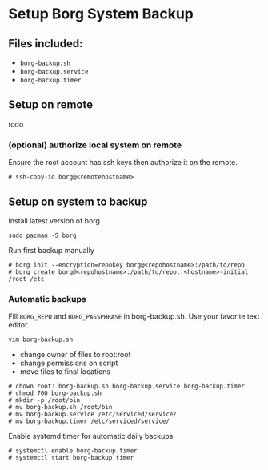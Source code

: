 # Setup Borg System Backup

## Files included:

- `borg-backup.sh`
- `borg-backup.service`
- `borg-backup.timer`

## Setup on remote

todo

### (optional) authorize local system on remote

Ensure the root account has ssh keys then authorize it on the remote.

```
# ssh-copy-id borg@<remotehostname>
```

## Setup on system to backup

Install latest version of borg

```
sudo pacman -S borg
```

Run first backup manually

```
# borg init --encryption=repokey borg@<repohostname>:/path/to/repo
# borg create borg@<repohostname>:/path/to/repo::<hostname>-initial /root /etc
```

### Automatic backups

Fill `BORG_REPO` and `BORG_PASSPHRASE` in borg-backup.sh.
Use your favorite text editor.

```
vim borg-backup.sh
```

- change owner of files to root:root
- change permissions on script
- move files to final locations

```
# chown root: borg-backup.sh borg-backup.service borg-backup.timer
# chmod 700 borg-backup.sh
# mkdir -p /root/bin
# mv borg-backup.sh /root/bin
# mv borg-backup.service /etc/serviced/service/
# mv borg-backup.timer /etc/serviced/service/
```

Enable systemd timer for automatic daily backups

```
# systemctl enable borg-backup.timer
# systemctl start borg-backup.timer
```
